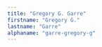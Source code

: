 ```yaml
---
title: "Gregory G. Garre"
firstname: "Gregory G."
lastname: "Garre"
alphaname: "garre-gregory-g"
---
```

